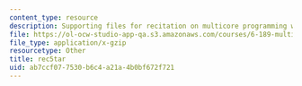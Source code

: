 ```yaml
---
content_type: resource
description: Supporting files for recitation on multicore programming with Cell.
file: https://ol-ocw-studio-app-qa.s3.amazonaws.com/courses/6-189-multicore-programming-primer-january-iap-2007/ab7ccf077530b6c4a21a4b0bf672f721_rec5tar.gz
file_type: application/x-gzip
resourcetype: Other
title: rec5tar
uid: ab7ccf07-7530-b6c4-a21a-4b0bf672f721
---
```


